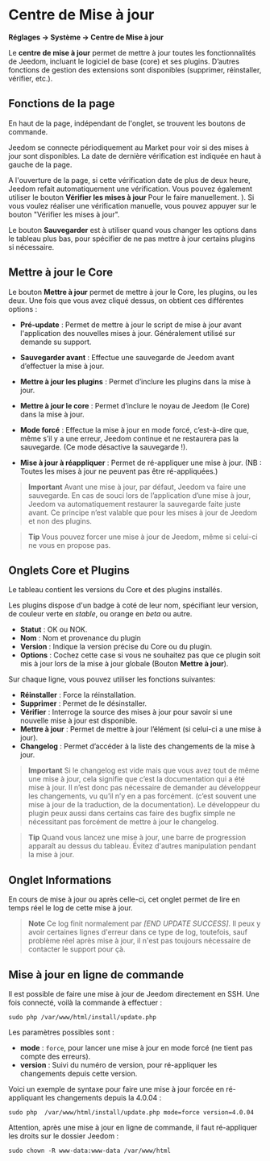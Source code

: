 # Centre de Mise à jour
**Réglages → Système → Centre de Mise à jour**


Le **centre de mise à jour** permet de mettre à jour toutes les fonctionnalités de Jeedom, incluant le logiciel de base (core) et ses plugins.
D’autres fonctions de gestion des extensions sont disponibles (supprimer, réinstaller, vérifier, etc.).


## Fonctions de la page

En haut de la page, indépendant de l'onglet, se trouvent les boutons de commande.

Jeedom se connecte périodiquement au Market pour voir si des mises à jour sont disponibles. La date de dernière vérification est indiquée en haut à gauche de la page.

A l'ouverture de la page, si cette vérification date de plus de deux heure, Jeedom refait automatiquement une vérification.
Vous pouvez également utiliser le bouton **Vérifier les mises à jour** Pour le faire manuellement.
). Si vous voulez réaliser une vérification manuelle, vous pouvez appuyer sur le bouton "Vérifier les mises à jour".

Le bouton **Sauvegarder** est à utiliser quand vous changer les options dans le tableau plus bas, pour spécifier de ne pas mettre à jour certains plugins si nécessaire.

## Mettre à jour le Core

Le bouton **Mettre à jour** permet de mettre à jour le Core, les plugins, ou les deux.
Une fois que vous avez cliqué dessus, on obtient ces différentes options :
- **Pré-update** : Permet de mettre à jour le script de mise à jour avant l'application des nouvelles mises à jour. Généralement utilisé sur demande su support.
- **Sauvegarder avant** : Effectue une sauvegarde de Jeedom avant d’effectuer la mise à jour.
- **Mettre à jour les plugins** : Permet d’inclure les plugins dans la mise à jour.
- **Mettre à jour le core** : Permet d’inclure le noyau de Jeedom (le Core) dans la mise à jour.

- **Mode forcé** : Effectue la mise à jour en mode forcé, c’est-à-dire que, même s’il y a une erreur, Jeedom continue et ne restaurera pas la sauvegarde. (Ce mode désactive la sauvegarde !).
- **Mise à jour à réappliquer** : Permet de ré-appliquer une mise à jour. (NB : Toutes les mises à jour ne peuvent pas être ré-appliquées.)

> **Important**
> Avant une mise à jour, par défaut, Jeedom va faire une sauvegarde. En cas de souci lors de l’application d’une mise à jour, Jeedom va automatiquement restaurer la sauvegarde faite juste avant. Ce principe n’est valable que pour les mises à jour de Jeedom et non des plugins.

> **Tip**
> Vous pouvez forcer une mise à jour de Jeedom, même si celui-ci ne vous en propose pas.

## Onglets Core et Plugins

Le tableau contient les versions du Core et des plugins installés.

Les plugins dispose d'un badge à coté de leur nom, spécifiant leur version, de couleur verte en *stable*, ou orange en *beta* ou autre.

- **Statut** : OK ou NOK.
- **Nom** : Nom et provenance du plugin
- **Version** : Indique la version précise du Core ou du plugin.
- **Options** : Cochez cette case si vous ne souhaitez pas que ce plugin soit mis à jour lors de la mise à jour globale (Bouton **Mettre à jour**).

Sur chaque ligne, vous pouvez utiliser les fonctions suivantes:

- **Réinstaller** : Force la réinstallation.
- **Supprimer** : Permet de le désinstaller.
- **Vérifier** : Interroge la source des mises à jour pour savoir si une nouvelle mise à jour est disponible.
- **Mettre à jour** : Permet de mettre à jour l’élément (si celui-ci a une mise à jour).
- **Changelog** : Permet d’accéder à la liste des changements de la mise à jour.

> **Important**
> Si le changelog est vide mais que vous avez tout de même une mise à jour, cela signifie que c’est la documentation qui a été mise à jour. Il n’est donc pas nécessaire de demander au développeur les changements, vu qu’il n’y en a pas forcément. (c’est souvent une mise à jour de la traduction, de la documentation).
> Le développeur du plugin peux aussi dans certains cas faire des bugfix simple ne nécessitant pas forcément de mettre à jour le changelog.

> **Tip**
> Quand vous lancez une mise à jour, une barre de progression apparaît au dessus du tableau. Évitez d'autres manipulation pendant la mise à jour.

## Onglet Informations

En cours de mise à jour ou après celle-ci, cet onglet permet de lire en temps réel le log de cette mise à jour.

> **Note**
> Ce log finit normalement par *[END UPDATE SUCCESS]*. Il peux y avoir certaines lignes d'erreur dans ce type de log, toutefois, sauf problème réel après mise à jour, il n'est pas toujours nécessaire de contacter le support pour çà.

## Mise à jour en ligne de commande

Il est possible de faire une mise à jour de Jeedom directement en SSH.
Une fois connecté, voilà la commande à effectuer :

```sudo php /var/www/html/install/update.php```

Les paramètres possibles sont :

- **mode** : `force`, pour lancer une mise à jour en mode forcé (ne tient pas compte des erreurs).
- **version** : Suivi du numéro de version, pour ré-appliquer les changements depuis cette version.

Voici un exemple de syntaxe pour faire une mise à jour forcée en ré-appliquant les changements depuis la 4.0.04 :

```sudo php  /var/www/html/install/update.php mode=force version=4.0.04```

Attention, après une mise à jour en ligne de commande, il faut ré-appliquer les droits sur le dossier Jeedom :

```sudo chown -R www-data:www-data /var/www/html```
